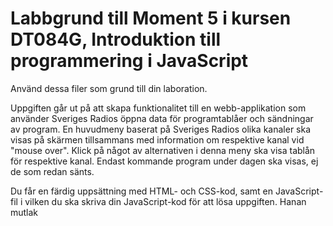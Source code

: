 # Labbgrund till Moment 5 i kursen DT084G, Introduktion till programmering i JavaScript
Använd dessa filer som grund till din laboration.

 Uppgiften går ut på att skapa funktionalitet till en webb-applikation som använder Sveriges Radios öppna data för programtablåer och sändningar av program.
En huvudmeny baserat på Sveriges Radios olika kanaler ska visas på skärmen tillsammans med information om respektive kanal vid "mouse over".
Klick på något av alternativen i denna meny ska visa tablån för respektive kanal. Endast kommande program under dagen ska visas, ej de som redan sänts.

Du får en färdig uppsättning med HTML- och CSS-kod, samt en JavaScript-fil i vilken du ska skriva din JavaScript-kod för att lösa uppgiften.
Hanan mutlak
